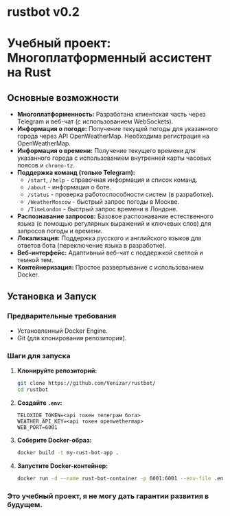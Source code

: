 # rustbot v0.2
# Учебный проект: Многоплатформенный ассистент на Rust

## Основные возможности

* **Многоплатформенность:** Разработана клиентская часть через Telegram и веб-чат (с использованием WebSockets).
* **Информация о погоде:** Получение текущей погоды для указанного города через API OpenWeatherMap. Необходима регистрация на OpenWeatherMap.
* **Информация о времени:** Получение текущего времени для указанного города с использованием внутренней карты часовых поясов и `chrono-tz`.
* **Поддержка команд (только Telegram):**
    * `/start`, `/help` - справочная информация и список команд.
    * `/about` - информация о боте.
    * `/status` - проверка работоспособности систем (в разработке).
    * `/WeatherMoscow` - быстрый запрос погоды в Москве.
    * `/TimeLondon` - быстрый запрос времени в Лондоне.
* **Распознавание запросов:** Базовое распознавание естественного языка (с помощью регулярных выражений и ключевых слов) для запросов погоды и времени.
* **Локализация:** Поддержка русского и английского языков для ответов бота (переключение языка в разработке).
* **Веб-интерфейс:** Адаптивный веб-чат с поддержкой светлой и темной тем.
* **Контейнеризация:** Простое развертывание с использованием Docker.

## Установка и Запуск

### Предварительные требования

* Установленный Docker Engine.
* Git (для клонирования репозитория).

### Шаги для запуска

1.  **Клонируйте репозиторий:**
    ```bash
    git clone https://github.com/Venizar/rustbot/
    cd rustbot
    ```
2.  **Создайте `.env`:**
    ```dotenv
    TELOXIDE_TOKEN=<api токен телеграм бота>
    WEATHER_API_KEY=<api токен openwethermap>
    WEB_PORT=6001
    ```
4.  **Соберите Docker-образ:**
    ```bash
    docker build -t my-rust-bot-app .
    ```

5.  **Запустите Docker-контейнер:**
    ```bash
    docker run -d --name rust-bot-container -p 6001:6001 --env-file .env my-rust-bot-app
    ```

### Это учебный проект, я не могу дать гарантии развития в будущем.
